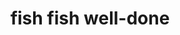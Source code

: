 ---
layout: guide
path: fish-fish-well-done
title: fish fish well-done
type: fish
food: fish
doneness: well-done
temp_c: 60
temp_f: 140
minimum: 0.5
best: 0.66
maximum: 1
---